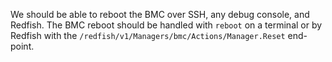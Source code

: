 We should be able to reboot the BMC over SSH, any debug console, and Redfish.
The BMC reboot should be handled with `reboot` on a terminal or by Redfish with
the `/redfish/v1/Managers/bmc/Actions/Manager.Reset` end-point.
